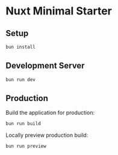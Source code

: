 # Nuxt Minimal Starter

## Setup

```bash
bun install
```

## Development Server
```bash
bun run dev
```

## Production

Build the application for production:

```bash
bun run build
```

Locally preview production build:

```bash
bun run preview
```
